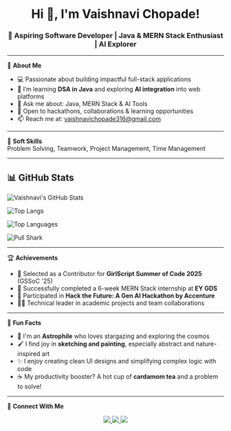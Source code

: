 <h1 align="center">Hi 👋, I'm Vaishnavi Chopade!</h1>
<h3 align="center">🚀 Aspiring Software Developer | Java & MERN Stack Enthusiast | AI Explorer</h3>

---

🌟 **About Me**
- 💻 Passionate about building impactful full-stack applications
- 🌱 I’m learning **DSA in Java** and exploring **AI integration** into web platforms
- 💬 Ask me about: Java, MERN Stack & AI Tools
- 🤝 Open to hackathons, collaborations & learning opportunities
- 📫 Reach me at: [vaishnavichopade316@gmail.com](mailto:vaishnavichopade316@gmail.com)
  
---

🧠 **Soft Skills**  
Problem Solving, Teamwork, Project Management, Time Management

---


## 📊 GitHub Stats

![Vaishnavi's GitHub Stats](https://github-readme-stats.vercel.app/api?username=vaishnavic10&show_icons=true&theme=radical&count_private=true&include_all_commits=true)

![Top Langs](https://github-readme-stats.vercel.app/api/top-langs/?username=vaishnavic10&layout=compact&theme=radical)

![Top Languages](https://github-readme-stats.vercel.app/api/top-langs/?username=vaishnavic10&layout=compact&theme=radical)

![Pull Shark](https://img.shields.io/badge/Pull%20Shark-Contributor-blueviolet?style=for-the-badge&logo=github)

---

🏆 **Achievements**
- 🚀 Selected as a Contributor for **GirlScript Summer of Code 2025** (GSSoC '25)
- 🧠 Successfully completed a 6-week MERN Stack internship at **EY GDS**
- 🥇 Participated in **Hack the Future: A Gen AI Hackathon by Accenture**
- 👩‍💼 Technical leader in academic projects and team collaborations

---

🎨 **Fun Facts**
- 🌌 I'm an **Astrophile** who loves stargazing and exploring the cosmos  
- 🖌️ I find joy in **sketching and painting**, especially abstract and nature-inspired art  
- ✨ I enjoy creating clean UI designs and simplifying complex logic with code  
- ☕ My productivity booster? A hot cup of **cardamom tea** and a problem to solve!

---

🔗 **Connect With Me**
<p align="center">
  <a href="https://www.linkedin.com/in/vaishnavi-chopade-624110287/" target="_blank">
    <img src="https://img.shields.io/badge/LinkedIn-blue?logo=linkedin&logoColor=white" />
  </a>
  <a href="mailto:vaishnavichopade316@gmail.com">
    <img src="https://img.shields.io/badge/Gmail-red?logo=gmail&logoColor=white" />
  </a>
  <a href="https://github.com/vaishnavic10">
    <img src="https://img.shields.io/badge/GitHub-181717?logo=github&logoColor=white" />
  </a>
</p>

